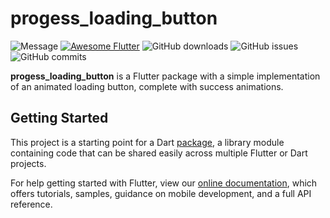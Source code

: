 # progess_loading_button

![Message](https://img.shields.io/badge/just%20the%20message-8A2BE2)
[![Awesome Flutter](https://img.shields.io/badge/Awesome-Flutter-blue.svg)](https://github.com/Solido/awesome-flutter)
![GitHub downloads](https://img.shields.io/github/downloads/letienkhang/progessloadingbutton/total.svg)
![GitHub issues](https://img.shields.io/github/issues/letienkhang/progessloadingbutton.svg)
![GitHub commits](https://img.shields.io/github/commits-since/letienkhang/progessloadingbutton/v0.01.svg)

**progess_loading_button** is a Flutter package with a simple implementation of an animated loading button, complete with success animations.

## Getting Started

This project is a starting point for a Dart
[package](https://flutter.dev/developing-packages/),
a library module containing code that can be shared easily across
multiple Flutter or Dart projects.

For help getting started with Flutter, view our 
[online documentation](https://flutter.dev/docs), which offers tutorials, 
samples, guidance on mobile development, and a full API reference.
